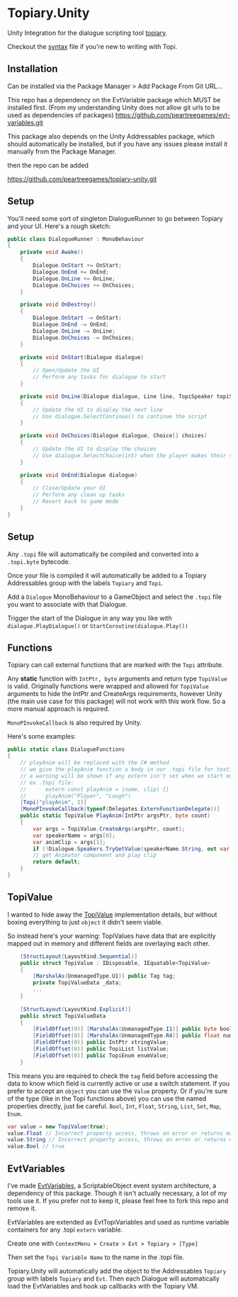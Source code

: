 # Topiary.Unity

Unity Integration for the dialogue scripting tool [topiary](https://github.com/peartreegames/topiary).

Checkout the [syntax](https://peartree.games/topiary/docs/syntax) file if you're new to writing with Topi.

## Installation

Can be installed via the Package Manager > Add Package From Git URL...

This repo has a dependency on the EvtVariable package which MUST be installed first. (From my understanding Unity does not allow git urls to be used as dependencies of packages) https://github.com/peartreegames/evt-variables.git

This package also depends on the Unity Addressables package, which should automatically be installed, but if you have any issues please install it manually from the Package Manager.

then the repo can be added

https://github.com/peartreegames/topiary-unity.git

## Setup

You'll need some sort of singleton DialogueRunner to go between Topiary and your UI.
Here's a rough sketch:

```csharp
public class DialogueRunner : MonoBehaviour
{
    private void Awake()
    {
        Dialogue.OnStart += OnStart;
        Dialogue.OnEnd += OnEnd;
        Dialogue.OnLine += OnLine;
        Dialogue.OnChoices += OnChoices;
    }

    private void OnDestroy()
    {
        Dialogue.OnStart -= OnStart;
        Dialogue.OnEnd -= OnEnd;
        Dialogue.OnLine -= OnLine;
        Dialogue.OnChoices -= OnChoices;
    }

    private void OnStart(Dialogue dialogue)
    {
        // Open/Update the UI
        // Perform any tasks for dialogue to start
    }

    private void OnLine(Dialogue dialogue, Line line, TopiSpeaker topiSpeaker)
    {
        // Update the UI to display the next line
        // Use dialogue.SelectContinue() to continue the script
    }

    private void OnChoices(Dialogue dialogue, Choice[] choices)
    {
        // Update the UI to display the choices
        // Use dialogue.SelectChoice(int) when the player makes their selection
    }

    private void OnEnd(Dialogue dialogue)
    {
        // Close/Update your UI
        // Perform any clean up tasks
        // Revert back to game mode
    }
}
```

## Setup

Any `.topi` file will automatically be compiled and converted into a `.topi.byte` bytecode.

Once your file is compiled it will automatically be added to a Topiary Addressables group with the labels `Topiary` and `Topi`.

Add a `Dialogue` MonoBehaviour to a GameObject and select the `.topi` file you want to associate with that Dialogue. 

Trigger the start of the Dialogue in any way you like with `dialogue.PlayDialogue()` or `StartCoroutine(dialogue.Play())`

## Functions

Topiary can call external functions that are marked with the `Topi` attribute.

Any **static** function with `IntPtr, byte` arguments and return type `TopiValue` is valid.
Originally functions were wrapped and allowed for `TopiValue` arguments to hide the IntPtr
and CreateArgs requirements, however Unity (the main use case for this package) will not work
with this work flow. So a more manual approach is required.

`MonoPInvokeCallback` is also required by Unity.

Here's some examples:

```csharp
public static class DialogueFunctions
{
    // playAnim will be replaced with the C# method
    // we give the playAnim function a body in our .topi file for testing
    // a warning will be shown if any extern isn't set when we start our Dialogue
    // ex .topi file:
    //      extern const playAnim = |name, clip| {}
    //      playAnim("Player", "Laugh")
    [Topi("playAnim", 2)]
    [MonoPInvokeCallback(typeof(Delegates.ExternFunctionDelegate))]
    public static TopiValue PlayAnim(IntPtr argsPtr, byte count)
    {
        var args = TopiValue.CreateArgs(argsPtr, count);
        var speakerName = args[0];
        var animClip = args[1];
        if (!Dialogue.Speakers.TryGetValue(speakerName.String, out var topi)) return default;
        // get Animator component and play clip
        return default;
    }
}
```

## TopiValue

I wanted to hide away the [TopiValue](https://github.com/peartreegames/topiary-unity/blob/main/Runtime/TopiValue.cs) implementation details, 
but without boxing everything to just `object` it didn't seem viable.

So instead here's your warning: TopiValues have data that are explicitly mapped out in memory and different fields are overlaying each other.

```csharp
    [StructLayout(LayoutKind.Sequential)]
    public struct TopiValue : IDisposable, IEquatable<TopiValue>
    {
        [MarshalAs(UnmanagedType.U1)] public Tag tag;
        private TopiValueData _data;
        ...
    }
    
    [StructLayout(LayoutKind.Explicit)]
    public struct TopiValueData
    {
        [FieldOffset(0)] [MarshalAs(UnmanagedType.I1)] public byte boolValue;
        [FieldOffset(0)] [MarshalAs(UnmanagedType.R4)] public float numberValue;
        [FieldOffset(0)] public IntPtr stringValue;
        [FieldOffset(0)] public TopiList listValue;
        [FieldOffset(0)] public TopiEnum enumValue;
    }
```

This means you are required to check the `tag` field before accessing the data to know which field is currently active or use a switch statement.
If you prefer to accept an `object` you can use the `Value` property. Or if you're sure of the type (like in the Topi functions above)
you can use the named properties directly, just be careful. `Bool`, `Int`, `Float`, `String`, `List`, `Set`, `Map`, `Enum`.

```csharp
var value = new TopiValue(true);
value.Float // Incorrect property access, throws an error or returns malformed/incorrect data
value.String // Incorrect property access, throws an error or returns malformed/incorrect data
value.Bool // true
```

## EvtVariables

I've made [EvtVariables](https://github.com/peartreegames/evt-variables), a ScriptableObject event system architecture, a dependency of this package.
Though it isn't actually necessary, a lot of my tools use it. 
If you prefer not to keep it, please feel free to fork this repo and remove it.

EvtVariables are extended as EvtTopiVariables and used as runtime variable containers for any .topi `extern` variable.

Create one with `ContextMenu > Create > Evt > Topiary > [Type]`

Then set the `Topi Variable Name` to the name in the .topi file.

Topiary.Unity will automatically add the object to the Addressables `Topiary` group with labels `Topiary` and `Evt`.
Then each Dialogue will automatically load the EvtVariables and hook up callbacks with the Topiary VM.
